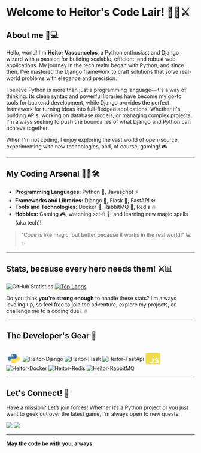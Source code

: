 # Welcome to Heitor's Code Lair! 🧙‍♂️⚔️

## About me 🐍💻

Hello, world! I'm **Heitor Vasconcelos**, a Python enthusiast and Django wizard with a passion for building scalable, efficient, and robust web applications. My journey in the tech realm began with Python, and since then, I've mastered the Django framework to craft solutions that solve real-world problems with elegance and precision.

I believe Python is more than just a programming language—it's a way of thinking. Its clean syntax and powerful libraries have become my go-to tools for backend development, while Django provides the perfect framework for turning ideas into full-fledged applications. Whether it's building APIs, working on database models, or managing complex projects, I'm always seeking to push the boundaries of what Django and Python can achieve together.

When I'm not coding, I enjoy exploring the vast world of open-source, experimenting with new technologies, and, of course, gaming! 🎮

---

## My Coding Arsenal 🧙‍♂️🛠️

- **Programming Languages:** Python 🐍, Javascript ⚡
- **Frameworks and Libraries:** Django 🏰, Flask 🧪, FastAPI ⚙️
- **Tools and Technologies:** Docker 🐳, RabbitMQ 🐇, Redis 🔥
- **Hobbies:** Gaming 🎮, watching sci-fi 🚀, and learning new magic spells (aka tech)!

> "Code is like magic, but better because it works in the real world!" 💻✨

---

## Stats, because every hero needs them! ⚔️📊

![GitHub Statistics](https://github-readme-stats.vercel.app/api?username=fhva29&show_icons=true&theme=radical) 
[![Top Langs](https://github-readme-stats.vercel.app/api/top-langs/?username=fhva29&layout=compact&theme=radical)](https://github.com/anuraghazra/github-readme-stats)

Do you think **you're strong enough** to handle these stats? I’m always leveling up, so feel free to join the adventure, explore my projects, or challenge me to a coding duel. 🔥

---

## The Developer's Gear 🔮

<div style="display: inline_block"><br>
  <img align="center" alt="Heitor-Python" height="30" width="40" src="https://raw.githubusercontent.com/devicons/devicon/master/icons/python/python-original.svg">
  <img align="center" alt="Heitor-Django" height="30" width="40" src="https://cdn.jsdelivr.net/gh/devicons/devicon/icons/django/django-plain.svg">
  <img align="center" alt="Heitor-Flask" height="30" width="40" src="https://cdn.jsdelivr.net/gh/devicons/devicon/icons/flask/flask-original.svg">
  <img align="center" alt="Heitor-FastApi" height="30" width="40" src="https://cdn.jsdelivr.net/gh/devicons/devicon/icons/fastapi/fastapi-original.svg">
  <img align="center" alt="Heitor-Js" height="30" width="40" src="https://raw.githubusercontent.com/devicons/devicon/master/icons/javascript/javascript-plain.svg">
  <img align="center" alt="Heitor-Docker" height="30" width="40" src="https://cdn.jsdelivr.net/gh/devicons/devicon/icons/docker/docker-original.svg">
  <img align="center" alt="Heitor-Redis" height="30" width="40" src="https://cdn.jsdelivr.net/gh/devicons/devicon/icons/redis/redis-original.svg">
  <img align="center" alt="Heitor-RabbitMQ" height="30" width="40" src="https://cdn.jsdelivr.net/gh/devicons/devicon/icons/rabbitmq/rabbitmq-original.svg">
</div>

---

## Let's Connect! 💬

Have a mission? Let’s join forces! Whether it’s a Python project or you just want to geek out over the latest game, I’m always open to new quests.

<div>
  <a href = "mailto:fhv.araujo@gmail.com"><img src="https://img.shields.io/badge/-Gmail-%23333?style=for-the-badge&logo=gmail&logoColor=white" target="_blank"></a>
  <a href="https://www.linkedin.com/in/heitor-vasconcelos-472028121/" target="_blank"><img src="https://img.shields.io/badge/-LinkedIn-%230077B5?style=for-the-badge&logo=linkedin&logoColor=white" target="_blank"></a> 
</div>

---

**May the code be with you, always.**
